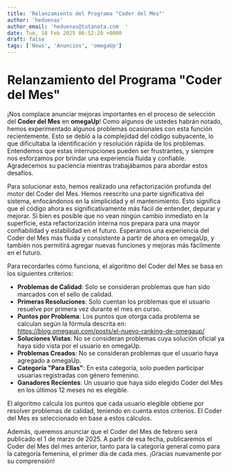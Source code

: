 ```yaml
---
title: 'Relanzamiento del Programa "Coder del Mes"'
author: 'heduenas'
author_email: 'heduenas@tutanota.com  '
date: Tue, 18 Feb 2025 06:52:20 +0000
draft: false
tags: ['News', 'Anuncios', 'omegaUp']
---
```


# Relanzamiento del Programa "Coder del Mes"

¡Nos complace anunciar mejoras importantes en el proceso de selección del **Coder del Mes** en **omegaUp**! Como algunos de ustedes habrán notado, hemos experimentado algunos problemas ocasionales con esta función recientemente. Esto se debió a la complejidad del código subyacente, lo que dificultaba la identificación y resolución rápida de los problemas. Entendemos que estas interrupciones pueden ser frustrantes, y siempre nos esforzamos por brindar una experiencia fluida y confiable. Agradecemos su paciencia mientras trabajábamos para abordar estos desafíos.

Para solucionar esto, hemos realizado una refactorización profunda del motor del Coder del Mes. Hemos reescrito una parte significativa del sistema, enfocándonos en la simplicidad y el mantenimiento. Esto significa que el código ahora es significativamente más fácil de entender, depurar y mejorar. Si bien es posible que no vean ningún cambio inmediato en la superficie, esta refactorización interna nos prepara para una mayor confiabilidad y estabilidad en el futuro. Esperamos una experiencia del Coder del Mes más fluida y consistente a partir de ahora en omegaUp, y también nos permitirá agregar nuevas funciones y mejoras más fácilmente en el futuro.

Para recordarles cómo funciona, el algoritmo del Coder del Mes se basa en los siguientes criterios:

- **Problemas de Calidad**: Solo se consideran problemas que han sido marcados con el sello de calidad.
- **Primeras Resoluciones**: Solo cuentan los problemas que el usuario resuelve por primera vez durante el mes en curso.
- **Puntos por Problema**: Los puntos que otorga cada problema se calculan según la fórmula descrita en: https://blog.omegaup.com/posts/el-nuevo-ranking-de-omegaup/
- **Soluciones Vistas**: No se consideran problemas cuya solución oficial ya haya sido vista por el usuario en omegaUp.
- **Problemas Creados**: No se consideran problemas que el usuario haya agregado a omegaUp.
- **Categoría "Para Ellas"**: En esta categoría, solo pueden participar usuarias registradas con género femenino.
- **Ganadores Recientes**: Un usuario que haya sido elegido Coder del Mes en los últimos 12 meses no es elegible.
  
El algoritmo calcula los puntos que cada usuario elegible obtiene por resolver problemas de calidad, teniendo en cuenta estos criterios. El Coder del Mes es seleccionado en base a estos cálculos.

Además, queremos anunciar que el Coder del Mes de febrero será publicado el 1 de marzo de 2025. A partir de esa fecha, publicaremos el Coder del Mes del mes anterior, tanto para la categoría general como para la categoría femenina, el primer día de cada mes. ¡Gracias nuevamente por su comprensión!
